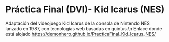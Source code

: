 # Práctica Final (DVI)- Kid Icarus (NES)
Adaptación del videojuego Kid Icarus de la consola de Nintendo NES lanzado en 1987, con tecnologías web basadas en quintus.\n
Enlace donde está alojado https://demonhero.github.io/PracticaFinal_Kid_Icarus_NES/
